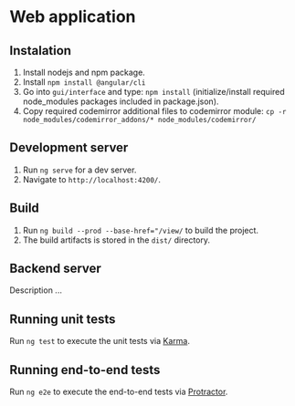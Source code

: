 # Web application

## Instalation

1. Install nodejs and npm package.
2. Install `npm install @angular/cli`
3. Go into `gui/interface` and type: `npm install` (initialize/install required node_modules packages included in package.json).
4. Copy required codemirror additional files to codemirror module: `cp -r node_modules/codemirror_addons/* node_modules/codemirror/`

## Development server

1. Run `ng serve` for a dev server.
2. Navigate to `http://localhost:4200/`.

## Build

1. Run `ng build --prod --base-href="/view/` to build the project. 
2. The build artifacts is stored in the `dist/` directory.

## Backend server

Description ...

## Running unit tests

Run `ng test` to execute the unit tests via [Karma](https://karma-runner.github.io).

## Running end-to-end tests

Run `ng e2e` to execute the end-to-end tests via [Protractor](http://www.protractortest.org/).
